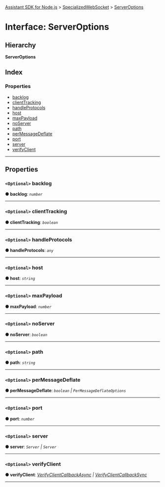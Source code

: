 [Assistant SDK for Node.js](../README.md) > [SpecializedWebSocket](../classes/specializedwebsocket.md) > [ServerOptions](../interfaces/specializedwebsocket.serveroptions.md)

# Interface: ServerOptions

## Hierarchy

**ServerOptions**

## Index

### Properties

* [backlog](specializedwebsocket.serveroptions.md#backlog)
* [clientTracking](specializedwebsocket.serveroptions.md#clienttracking)
* [handleProtocols](specializedwebsocket.serveroptions.md#handleprotocols)
* [host](specializedwebsocket.serveroptions.md#host)
* [maxPayload](specializedwebsocket.serveroptions.md#maxpayload)
* [noServer](specializedwebsocket.serveroptions.md#noserver)
* [path](specializedwebsocket.serveroptions.md#path)
* [perMessageDeflate](specializedwebsocket.serveroptions.md#permessagedeflate)
* [port](specializedwebsocket.serveroptions.md#port)
* [server](specializedwebsocket.serveroptions.md#server)
* [verifyClient](specializedwebsocket.serveroptions.md#verifyclient)

---

## Properties

<a id="backlog"></a>

### `<Optional>` backlog

**● backlog**: *`number`*

___
<a id="clienttracking"></a>

### `<Optional>` clientTracking

**● clientTracking**: *`boolean`*

___
<a id="handleprotocols"></a>

### `<Optional>` handleProtocols

**● handleProtocols**: *`any`*

___
<a id="host"></a>

### `<Optional>` host

**● host**: *`string`*

___
<a id="maxpayload"></a>

### `<Optional>` maxPayload

**● maxPayload**: *`number`*

___
<a id="noserver"></a>

### `<Optional>` noServer

**● noServer**: *`boolean`*

___
<a id="path"></a>

### `<Optional>` path

**● path**: *`string`*

___
<a id="permessagedeflate"></a>

### `<Optional>` perMessageDeflate

**● perMessageDeflate**: *`boolean` | `PerMessageDeflateOptions`*

___
<a id="port"></a>

### `<Optional>` port

**● port**: *`number`*

___
<a id="server"></a>

### `<Optional>` server

**● server**: *`Server` | `Server`*

___
<a id="verifyclient"></a>

### `<Optional>` verifyClient

**● verifyClient**: *[VerifyClientCallbackAsync](../classes/specializedwebsocket.md#verifyclientcallbackasync) | [VerifyClientCallbackSync](../classes/specializedwebsocket.md#verifyclientcallbacksync)*

___

